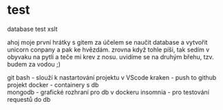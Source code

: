 # test
database test xslt

ahoj moje první hrátky s gitem za účelem se naučit database a vytvořit unicorn conpany a pak ke hvězdám.
zrovna když tohle píši, tak sedím v obyvaku na pytli a teče mi krev z nosu.
uvidíme se na druhým břehu, tzv. budem za vodou ;)

git bash - slouží k nastartování projektu v VScode 
kraken - push to github projekt 
docker - containery s db  
mongodb - grafické rozhraní pro db v dockeru 
insomnia - pro testování requestů do db